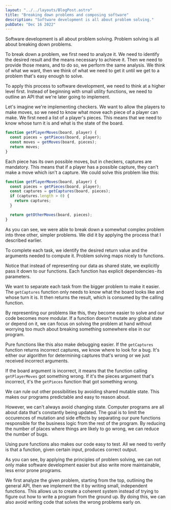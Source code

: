 ```yaml
---
layout: "../../layouts/BlogPost.astro"
title: "Breaking down problems and composing software"
description: "Software development is all about problem solving."
pubDate: "Dec 16 2022"
---
```


Software development is all about problem solving. Problem solving is all about breaking down problems.

To break down a problem, we first need to analyze it. We need to identify the desired result and the means necessary to achieve it. Then we need to provide those means, and to do so, we perform the same analysis. We think of what we want, then we think of what we need to get it until we get to a problem that's easy enough to solve.

To apply this process to software development, we need to think at a higher level first. Instead of beginning with small utility functions, we need to outline an API that we're later going to implement.

Let's imagine we're implementing checkers. We want to allow the players to make moves, so we need to know what move each piece of a player can make. We first need a list of a player's pieces. This means that we need to know whose turn it is and what is the state of the board.

```js
function getPlayerMoves(board, player) {
  const pieces = getPieces(board, player);
  const moves = getMoves(board, pieces);
  return moves;
}
```

Each piece has its own possible moves, but in checkers, captures are mandatory. This means that if a player has a possible capture, they can't make a move which isn't a capture. We could solve this problem like this:

```js
function getPlayerMoves(board, player) {
  const pieces = getPieces(board, player);
  const captures = getCaptures(board, pieces);
  if (captures.length > 0) {
    return captures;
  }

  return getOtherMoves(board, pieces);
}
```

As you can see, we were able to break down a somewhat complex problem into three other, simpler problems. We did it by applying the process that I described earlier.

To complete each task, we identify the desired return value and the arguments needed to compute it. Problem solving maps nicely to functions.

Notice that instead of representing our data as shared state, we explicitly pass it down to our functions. Each function has explicit dependencies - its parameters.

We want to separate each task from the bigger problem to make it easier. The `getCaptures` function only needs to know what the board looks like and whose turn it is. It then returns the result, which is consumed by the calling function.

By representing our problems like this, they become easier to solve and our code becomes more modular. If a function doesn't mutate any global state or depend on it, we can focus on solving the problem at hand without worrying too much about breaking something somewhere else in our program.

Pure functions like this also make debugging easier. If the `getCaptures` function returns incorrect captures, we know where to look for a bug. It's either our algorithm for determining captures that's wrong or we just received incorrect arguments.

If the board argument is incorrect, it means that the function calling `getPlayerMoves` got something wrong. If it's the pieces argument that's incorrect, it's the `getPieces` function that got something wrong.

We can rule out other possibilities by avoiding shared mutable state. This makes our programs predictable and easy to reason about.

However, we can't always avoid changing state. Computer programs are all about data that's constantly being updated. The goal is to limit the occurences of mutation and side effects by separating our pure functions responsible for the business logic from the rest of the program. By reducing the number of places where things are likely to go wrong, we can reduce the number of bugs.

Using pure functions also makes our code easy to test. All we need to verify is that a function, given certain input, produces correct output.

As you can see, by applying the principles of problem solving, we can not only make software development easier but also write more maintainable, less error prone programs.

We first analyze the given problem, starting from the top, outlining the general API, then we implement the it by writing small, independent functions. This allows us to create a coherent system instead of trying to figure out how to write a program from the ground up. By doing this, we can also avoid writing code that solves the wrong problems early on.
